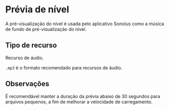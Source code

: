 # Prévia de nível

A pré-visualização do nível é usada pelo aplicativo Sonolus como a música de fundo de pré-visualização do nível.

## Tipo de recurso

Recurso de áudio.

`.mp3` é o formato recomendado para recursos de áudio.

## Observações

É recomendável manter a duração da prévia abaixo de 30 segundos para arquivos pequenos, a fim de melhorar a velocidade de carregamento.
